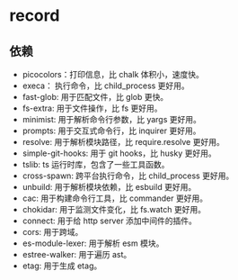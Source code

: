 # record

## 依赖
- picocolors：打印信息，比 chalk 体积小，速度快。
- execa： 执行命令，比 child_process 更好用。
- fast-glob: 用于匹配文件，比 glob 更快。
- fs-extra: 用于文件操作，比 fs 更好用。
- minimist: 用于解析命令行参数，比 yargs 更好用。
- prompts: 用于交互式命令行，比 inquirer 更好用。
- resolve: 用于解析模块路径，比 require.resolve 更好用。
- simple-git-hooks: 用于 git hooks，比 husky 更好用。
- tslib: ts 运行时库，包含了一些工具函数。
- cross-spawn: 跨平台执行命令，比 child_process 更好用。
- unbuild: 用于解析模块依赖，比 esbuild 更好用。
- cac: 用于构建命令行工具，比 commander 更好用。
- chokidar: 用于监测文件变化，比 fs.watch 更好用。
- connect: 用于给 http server 添加中间件的插件。
- cors: 用于跨域。
- es-module-lexer: 用于解析 esm 模块。
- estree-walker: 用于遍历 ast。
- etag: 用于生成 etag。
